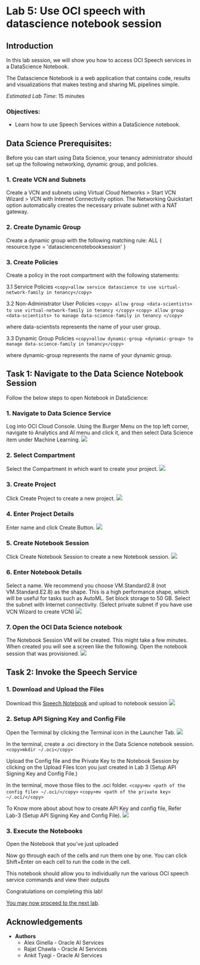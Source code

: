 # Lab 5: Use OCI speech with datascience notebook session

## Introduction

In this lab session, we will show you how to access OCI Speech services in a DataScience Notebook.

The Datascience Notebook is a web application that contains code, results and visualizations that makes testing and sharing ML pipelines simple.

*Estimated Lab Time*: 15 minutes

### Objectives:
* Learn how to use Speech Services within a DataScience notebook.

## **Data Science Prerequisites:**

Before you can start using Data Science, your tenancy administrator should set up the following networking, dynamic group, and policies.

### 1. Create VCN and Subnets
Create a VCN and subnets using Virtual Cloud Networks > Start VCN Wizard > VCN with Internet Connectivity option.
The Networking Quickstart option automatically creates the necessary private subnet with a NAT gateway.

### 2. Create Dynamic Group
Create a dynamic group with the following matching rule:
ALL { resource.type = 'datasciencenotebooksession' }

### 3. Create Policies
Create a policy in the root compartment with the following statements:

3.1 Service Policies
    ```
    <copy>allow service datascience to use virtual-network-family in tenancy</copy>
    ```

3.2 Non-Administrator User Policies
    ```
    <copy>
    allow group <data-scientists> to use virtual-network-family in tenancy
    </copy>
    ```
    ```
    <copy>
    allow group <data-scientists> to manage data-science-family in tenancy
    </copy>
    ```

where data-scientists represents the name of your user group.

3.3 Dynamic Group Policies
    ```
    <copy>allow dynamic-group <dynamic-group> to manage data-science-family in tenancy</copy>
    ```

where dynamic-group represents the name of your dynamic group.

## **Task 1:** Navigate to the Data Science Notebook Session

Follow the below steps to open Notebook in DataScience:
### 1. Navigate to Data Science Service
Log into OCI Cloud Console. Using the Burger Menu on the top left corner, navigate to Analytics and AI menu and click it, and then select Data Science item under Machine Learning.
    ![](./images/cloud-menu.png " ")

### 2. Select Compartment
Select the Compartment in which want to create your project.
    ![](./images/select-comp.png " ")
<!-- Click Create Project to create a new project. -->
<!-- Select the Root Compartment -->
    

### 3. Create Project
Click Create Project to create a new project.
    ![](./images/create-project-1.png " ")
<!-- Select the Project named 'oci-Speech-livelabs' -->
    

### 4. Enter Project Details
Enter name and click Create Button.
    ![](./images/create-project-2.png " ")
<!-- Select the Notebook named 'Livelabs Notebook' -->
    


### 5. Create Notebook Session
Click Create Notebook Session to create a new Notebook session.
    ![](./images/create-notebook-session.png " ")

### 6. Enter Notebook Details
Select a name.
We recommend you choose VM.Standard2.8 (not VM.Standard.E2.8) as the shape. This is a high performance shape, which will be useful for tasks such as AutoML.
Set block storage to 50 GB.
Select the subnet with Internet connectivity. (Select private subnet if you have use VCN Wizard to create VCN)
    ![](./images/create-notebook-session-2.png " ")

### 7. Open the OCI Data Science notebook
The Notebook Session VM will be created. This might take a few minutes. When created you will see a screen like the following.
Open the notebook session that was provisioned.
    ![](./images/open-notebook.png " ")

## **Task 2:** Invoke the Speech Service


### 1. Download and Upload the Files
Download this [Speech Notebook](./files/speech.ipynb) and upload to notebook session
    ![](./images/upload-speech-notebook.png " ")

### 2. Setup API Signing Key and Config File
Open the Terminal by clicking the Terminal icon in the Launcher Tab.
    ![](./images/ds-notebook-terminal.png " ")

In the terminal, create a .oci directory in the Data Science notebook session.
    ```
    <copy>mkdir ~/.oci</copy>
    ```

Upload the Config file and the Private Key to the Notebook Session by clicking on the Upload Files Icon you just created in Lab 3 (Setup API Signing Key and Config File.)

In the terminal, move those files to the .oci folder.
    ```
    <copy>mv <path of the config file> ~/.oci/</copy>
    ```
    ```
    <copy>mv <path of the private key> ~/.oci/</copy>
    ```
    
To Know more about about how to create API Key and config file, Refer Lab-3 (Setup API Signing Key and Config File).
    ![](./images/oci-folder.png " ")

### 3. Execute the Notebooks

Open the Notebook that you've just uploaded

Now go through each of the cells and run them one by one. You can click Shift+Enter on each cell to run the code in the cell.

This notebook should allow you to individually run the various OCI speech service commands and view their outputs

Congratulations on completing this lab!

[You may now proceed to the next lab](#next).

## Acknowledgements
* **Authors**
    * Alex Ginella - Oracle AI Services
    * Rajat Chawla  - Oracle AI Services
    * Ankit Tyagi -  Oracle AI Services